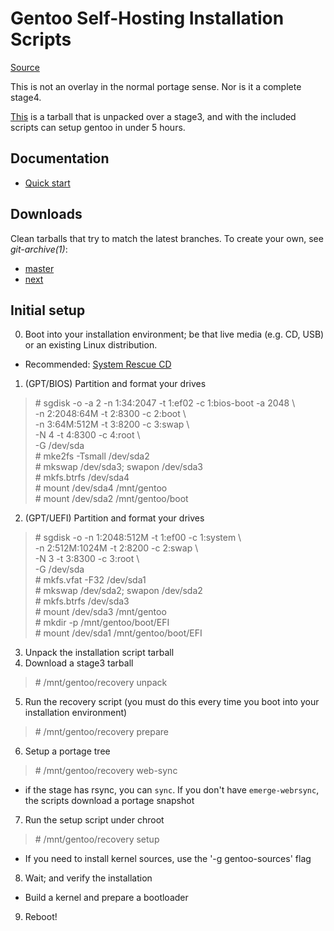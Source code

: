 # Gentoo Self-Hosting Installation Scripts

[Source](https://github.com/theappleman/gshis)

This is not an overlay in the normal portage sense.
Nor is it a complete stage4.

[This](https://github.com/theappleman/gshis/archive/master.tar.gz)
is a tarball that is unpacked over
a stage3, and with the included scripts can setup gentoo in under 5 hours.

## Documentation
* [Quick start](https://applehq.eu/projects/gshis)

## Downloads
Clean tarballs that try to match the latest branches. To create your own,
see _git-archive(1)_:

* [master](https://github.com/theappleman/gshis/archive/master.tar.gz)
* [next](https://github.com/theappleman/gshis/archive/next.tar.gz)

## Initial setup
0. Boot into your installation environment; be that live media (e.g. CD, USB)
or an existing Linux distribution.
  * Recommended: [System Rescue CD](http:sysresccd.org)
1. (GPT/BIOS) Partition and format your drives
> \# sgdisk -o -a 2 -n 1:34:2047 -t 1:ef02 -c 1:bios-boot -a 2048 \  
> 	-n 2:2048:64M -t 2:8300 -c 2:boot \  
> 	-n 3:64M:512M -t 3:8200 -c 3:swap \  
> 	-N 4 -t 4:8300 -c 4:root \  
> 	-G /dev/sda  
> \# mke2fs -Tsmall /dev/sda2  
> \# mkswap /dev/sda3; swapon /dev/sda3  
> \# mkfs.btrfs /dev/sda4  
> \# mount /dev/sda4 /mnt/gentoo  
> \# mount /dev/sda2 /mnt/gentoo/boot

2. (GPT/UEFI) Partition and format your drives
> \# sgdisk -o -n 1:2048:512M -t 1:ef00 -c 1:system \  
> 	-n 2:512M:1024M -t 2:8200 -c 2:swap \  
> 	-N 3 -t 3:8300 -c 3:root \  
> 	-G /dev/sda  
> \# mkfs.vfat -F32 /dev/sda1  
> \# mkswap /dev/sda2; swapon /dev/sda2  
> \# mkfs.btrfs /dev/sda3  
> \# mount /dev/sda3 /mnt/gentoo  
> \# mkdir -p /mnt/gentoo/boot/EFI  
> \# mount /dev/sda1 /mnt/gentoo/boot/EFI

3. Unpack the installation script tarball
4. Download a stage3 tarball  
> \# /mnt/gentoo/recovery unpack

5. Run the recovery script (you must do this every time you boot into your
  installation environment)  
> \# /mnt/gentoo/recovery prepare

6. Setup a portage tree  
> \# /mnt/gentoo/recovery web-sync

  * if the stage has rsync, you can `sync`. If you don't have `emerge-webrsync`, the scripts
    download a portage snapshot
7. Run the setup script under chroot  
> \# /mnt/gentoo/recovery setup

  * If you need to install kernel sources, use the '-g gentoo-sources' flag
8. Wait; and verify the installation
  * Build a kernel and prepare a bootloader
9. Reboot!

